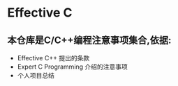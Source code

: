 # Effective C

## 本仓库是C/C++编程注意事项集合,依据: 

* Effective C++ 提出的条款
* Expert C Programming 介绍的注意事项
* 个人项目总结
